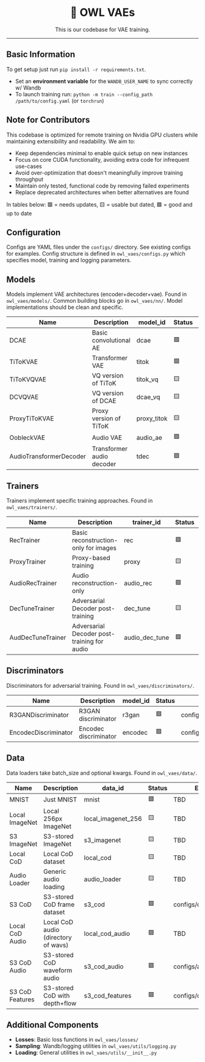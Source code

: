 <div align="center">

# 🦉 OWL VAEs

<p align="center">
  This is our codebase for VAE training.
</p>

---

</div>

## Basic Information

To get setup just run `pip install -r requirements.txt`.

- Set an **environment variable** for the `WANDB_USER_NAME` to sync correctly w/ Wandb
- To launch training run: `python -m train --config_path /path/to/config.yaml` (or `torchrun`)

## Note for Contributors

This codebase is optimized for remote training on Nvidia GPU clusters while maintaining extensibility and readability. We aim to:

- Keep dependencies minimal to enable quick setup on new instances
- Focus on core CUDA functionality, avoiding extra code for infrequent use-cases
- Avoid over-optimization that doesn't meaningfully improve training throughput
- Maintain only tested, functional code by removing failed experiments
- Replace deprecated architectures when better alternatives are found

In tables below: 🟥 = needs updates, 🟨 = usable but dated, 🟩 = good and up to date

## Configuration

Configs are YAML files under the `configs/` directory. See existing configs for examples. Config structure is defined in `owl_vaes/configs.py` which specifies model, training and logging parameters.

## Models

Models implement VAE architectures (encoder+decoder+vae). Found in `owl_vaes/models/`. Common building blocks go in `owl_vaes/nn/`. Model implementations should be clean and specific.

| Name | Description | model_id | Status | Example Config |
|------|-------------|----------|---------|----------------|
| DCAE | Basic convolutional AE | dcae | 🟩 | configs/cod_128x_depth.yml |
| TiToKVAE | Transformer VAE | titok | 🟩 | configs/titok.yml |
| TiToKVQVAE | VQ version of TiToK | titok_vq | 🟨 | configs/titok_vq.yml |
| DCVQVAE | VQ version of DCAE | dcae_vq | 🟨 | TBD |
| ProxyTiToKVAE | Proxy version of TiToK | proxy_titok | 🟨 | TBD |
| OobleckVAE | Audio VAE | audio_ae | 🟩 | configs/audio_ae.yml |
| AudioTransformerDecoder | Transformer audio decoder | tdec | 🟩 | TBD |

## Trainers

Trainers implement specific training approaches. Found in `owl_vaes/trainers/`.

| Name | Description | trainer_id | Status | Example Config |
|------|-------------|------------|---------|----------------|
| RecTrainer | Basic reconstruction-only for images | rec | 🟩 | configs/cod_128x_depth.yml |
| ProxyTrainer | Proxy-based training | proxy | 🟨 | TBD |
| AudioRecTrainer | Audio reconstruction-only | audio_rec | 🟩 | configs/audio_ae.yml |
| DecTuneTrainer | Adversarial Decoder post-training | dec_tune | 🟨 | configs/simple_dec_tune.yml |
| AudDecTuneTrainer | Adversarial Decoder post-training for audio | audio_dec_tune | 🟩 | configs/audio_ae_tune.yml |

## Discriminators 

Discriminators for adversarial training. Found in `owl_vaes/discriminators/`.

| Name | Description | model_id | Status | Example Config |
|------|-------------|----------|---------|----------------|
| R3GANDiscriminator | R3GAN discriminator | r3gan | 🟩 | configs/simple_dec_tune.yml |
| EncodecDiscriminator | Encodec discriminator | encodec | 🟩 | configs/audio_ae_tune.yml |

## Data

Data loaders take batch_size and optional kwargs. Found in `owl_vaes/data/`.

| Name | Description | data_id | Status | Example Config |
|------|-------------|---------|---------|----------------|
| MNIST | Just MNIST | mnist | 🟩 | TBD |
| Local ImageNet | Local 256px ImageNet | local_imagenet_256 | 🟨 | TBD |
| S3 ImageNet | S3-stored ImageNet | s3_imagenet | 🟨 | TBD |
| Local CoD | Local CoD dataset | local_cod | 🟨 | TBD |
| Audio Loader | Generic audio loading | audio_loader | 🟨 | TBD |
| S3 CoD | S3-stored CoD frame dataset | s3_cod | 🟩 | configs/cod_128x_huge_kl.yml |
| Local CoD Audio | Local CoD audio (directory of wavs) | local_cod_audio | 🟩 | TBD |
| S3 CoD Audio | S3-stored CoD waveform audio | s3_cod_audio | 🟩 | configs/audio_ae.yml |
| S3 CoD Features | S3-stored CoD with depth+flow | s3_cod_features | 🟩 | configs/cod_128x_depth.yml | 

## Additional Components

- **Losses**: Basic loss functions in `owl_vaes/losses/`
- **Sampling**: Wandb/logging utilities in `owl_vaes/utils/logging.py`
- **Loading**: General utilities in `owl_vaes/utils/__init__.py`
